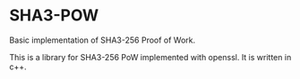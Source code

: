 # SHA3-POW
Basic implementation of SHA3-256 Proof of Work.

This is a library for SHA3-256 PoW implemented with openssl. It is written in c++.
